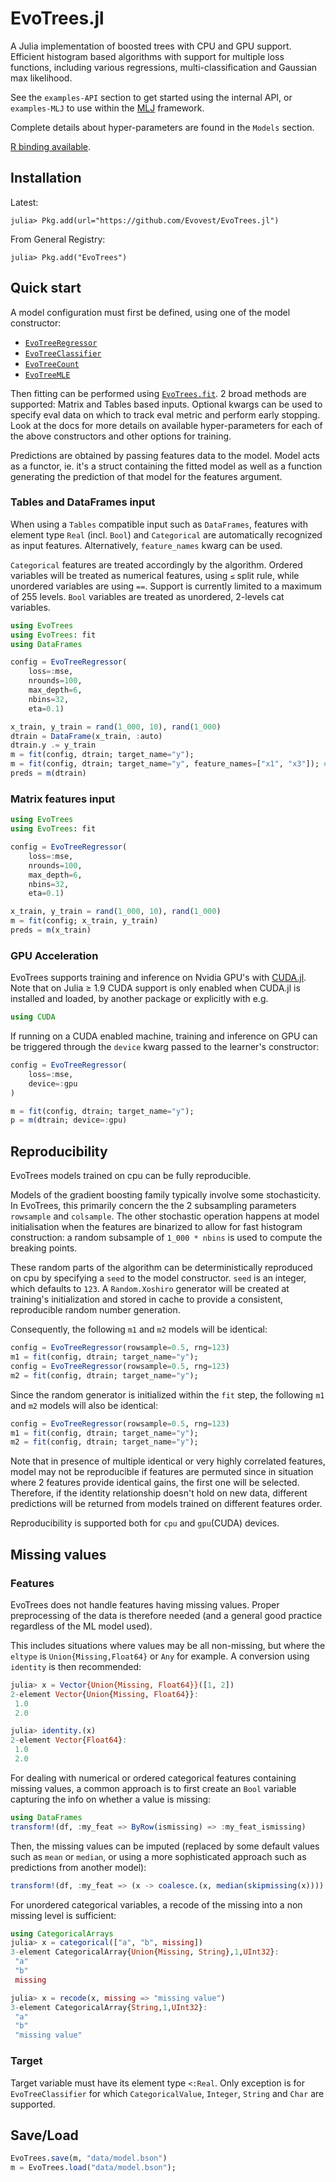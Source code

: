 # EvoTrees.jl

A Julia implementation of boosted trees with CPU and GPU support. Efficient histogram based algorithms with support for multiple loss functions, including various regressions, multi-classification and Gaussian max likelihood. 

See the `examples-API` section to get started using the internal API, or `examples-MLJ` to use within the [MLJ](https://github.com/alan-turing-institute/MLJ.jl) framework.

Complete details about hyper-parameters are found in the `Models` section.

[R binding available](https://github.com/Evovest/EvoTrees).

## Installation

Latest:

```julia-repl
julia> Pkg.add(url="https://github.com/Evovest/EvoTrees.jl")
```

From General Registry:

```julia-repl
julia> Pkg.add("EvoTrees")
```

## Quick start

A model configuration must first be defined, using one of the model constructor: 
- [`EvoTreeRegressor`](@ref)
- [`EvoTreeClassifier`](@ref)
- [`EvoTreeCount`](@ref)
- [`EvoTreeMLE`](@ref)

Then fitting can be performed using [`EvoTrees.fit`](@ref). 2 broad methods are supported: Matrix and Tables based inputs. Optional kwargs can be used to specify eval data on which to track eval metric and perform early stopping. Look at the docs for more details on available hyper-parameters for each of the above constructors and other options for training.

Predictions are obtained by passing features data to the model. Model acts as a functor, ie. it's a struct containing the fitted model as well as a function generating the prediction of that model for the features argument. 


### Tables and DataFrames input

When using a `Tables` compatible input such as `DataFrames`, features with element type `Real` (incl. `Bool`) and `Categorical` are automatically recognized as input features. Alternatively, `feature_names` kwarg can be used. 

`Categorical` features are treated accordingly by the algorithm. Ordered variables will be treated as numerical features, using `≤` split rule, while unordered variables are using `==`. Support is currently limited to a maximum of 255 levels. `Bool` variables are treated as unordered, 2-levels cat variables.

```julia
using EvoTrees
using EvoTrees: fit
using DataFrames

config = EvoTreeRegressor(
    loss=:mse, 
    nrounds=100, 
    max_depth=6,
    nbins=32,
    eta=0.1)

x_train, y_train = rand(1_000, 10), rand(1_000)
dtrain = DataFrame(x_train, :auto)
dtrain.y .= y_train
m = fit(config, dtrain; target_name="y");
m = fit(config, dtrain; target_name="y", feature_names=["x1", "x3"]); # to only use specified features
preds = m(dtrain)
```

### Matrix features input

```julia
using EvoTrees
using EvoTrees: fit

config = EvoTreeRegressor(
    loss=:mse, 
    nrounds=100, 
    max_depth=6,
    nbins=32,
    eta=0.1)

x_train, y_train = rand(1_000, 10), rand(1_000)
m = fit(config; x_train, y_train)
preds = m(x_train)
```

### GPU Acceleration

EvoTrees supports training and inference on Nvidia GPU's with [CUDA.jl](https://github.com/JuliaGPU/CUDA.jl).
Note that on Julia ≥ 1.9 CUDA support is only enabled when CUDA.jl is installed and loaded, by another package or explicitly with e.g.
```julia
using CUDA
```

If running on a CUDA enabled machine, training and inference on GPU can be triggered through the `device` kwarg passed to the learner's constructor: 

```julia
config = EvoTreeRegressor(
    loss=:mse, 
    device=:gpu
)

m = fit(config, dtrain; target_name="y");
p = m(dtrain; device=:gpu)
```

## Reproducibility

EvoTrees models trained on cpu can be fully reproducible.

Models of the gradient boosting family typically involve some stochasticity. 
In EvoTrees, this primarily concern the the 2 subsampling parameters `rowsample` and `colsample`. The other stochastic operation happens at model initialisation when the features are binarized to allow for fast histogram construction: a random subsample of `1_000 * nbins` is used to compute the breaking points. 

These random parts of the algorithm can be deterministically reproduced on cpu by specifying a `seed` to the model constructor. `seed` is an integer, which defaults to `123`. 
A `Random.Xoshiro` generator will be created at training's initialization and stored in cache to provide a consistent, reproducible random number generation.  

Consequently, the following `m1` and `m2` models will be identical:

```julia
config = EvoTreeRegressor(rowsample=0.5, rng=123)
m1 = fit(config, dtrain; target_name="y");
config = EvoTreeRegressor(rowsample=0.5, rng=123)
m2 = fit(config, dtrain; target_name="y");
```

Since the random generator is initialized within the `fit` step, the following `m1` and `m2` models will also be identical:

```julia
config = EvoTreeRegressor(rowsample=0.5, rng=123)
m1 = fit(config, dtrain; target_name="y");
m2 = fit(config, dtrain; target_name="y");
```

Note that in presence of multiple identical or very highly correlated features, model may not be reproducible if features are permuted since in situation where 2 features provide identical gains, the first one will be selected. Therefore, if the identity relationship doesn't hold on new data, different predictions will be returned from models trained on different features order. 

Reproducibility is supported both for `cpu` and `gpu`(CUDA) devices. 

## Missing values

### Features

EvoTrees does not handle features having missing values. Proper preprocessing of the data is therefore needed (and a general good practice regardless of the ML model used).

This includes situations where values may be all non-missing, but where the `eltype` is `Union{Missing,Float64}` or `Any` for example. A conversion using `identity` is then recommended: 

```julia
julia> x = Vector{Union{Missing, Float64}}([1, 2])
2-element Vector{Union{Missing, Float64}}:
 1.0
 2.0

julia> identity.(x)
2-element Vector{Float64}:
 1.0
 2.0
```

For dealing with numerical or ordered categorical features containing missing values, a common approach is to first create an `Bool` variable capturing the info on whether a value is missing:

```julia
using DataFrames
transform!(df, :my_feat => ByRow(ismissing) => :my_feat_ismissing)
```

Then, the missing values can be imputed (replaced by some default values such as `mean` or `median`, or using a more sophisticated approach such as predictions from another model):

```julia
transform!(df, :my_feat => (x -> coalesce.(x, median(skipmissing(x)))) => :my_feat)
```

For unordered categorical variables, a recode of the missing into a non missing level is sufficient:
```julia
using CategoricalArrays
julia> x = categorical(["a", "b", missing])
3-element CategoricalArray{Union{Missing, String},1,UInt32}:
 "a"
 "b"
 missing

julia> x = recode(x, missing => "missing value")
3-element CategoricalArray{String,1,UInt32}:
 "a"
 "b"
 "missing value"
```

### Target

Target variable must have its element type `<:Real`. Only exception is for `EvoTreeClassifier` for which `CategoricalValue`, `Integer`, `String` and `Char` are supported.

## Save/Load

```julia
EvoTrees.save(m, "data/model.bson")
m = EvoTrees.load("data/model.bson");
```
